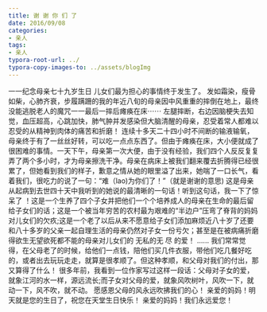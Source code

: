 ```yaml
---
title: 谢 谢 你 们 了
date: 2016/09/08
categories: 
- 亲人 
tags: 
- 亲人
typora-root-url: ../
typora-copy-images-to: ../assets/blogImg
---
```


一一纪念母亲七十九岁生日
儿女们最为担心的事情终于发生了。
发如霜染，瘦骨如柴，心肺齐衰，步履蹒跚的我的年近八旬的母亲因中风重重的摔倒在地上，最终没能逃脱老人的魔咒一一最后一摔后瘫痪在床⋯⋯
左腿摔断，右边因脑梗失去知觉，血压超高，心跳加快，肺气肿并发感染但大脑清醒的母亲，忍受着常人都难以忍受的从精神到肉体的痛苦和折磨！
连续十多天二十四小时不间断的输液输氧，母亲终于有了一丝丝好转，可以吃一点点东西了。但由于瘫痪在床，大小便就成了很困难的事情。一天下午，母亲第一次大便，由于没有经验，我们四个人反反复复弄了两个多小时，才为母亲擦洗干净。母亲在病床上被我们翻来覆去折腾得已经很累了，但她看到我们的样子，歉意之情从她的眼里溢了出来，她喘了一口长气，看着我们，很吃力的说了一句：“难（lao)为你们了！”（就是谢谢的意思)
这是母亲从起病到去世四十天中我听到的她说的最清晰的一句话！听到这句话，我一下了惊呆了 ！这是一个生养了四个子女并把他们一个个培养成人的母亲在生命的最后留给子女们的话；这是一个被当年穷苦的农村最为艰难的“半边户”压弯了脊背的妈妈对儿女们的欠疚;这是一个老了以后从来不愿意给子女们添加麻烦近八十岁了还要和八十多岁的父亲一起自理生活的母亲仍然对子女一份亏欠；甚至是在被病痛折磨得欲生无望欲死都不能的母亲对儿女们的 无私的无 尽 的爱！
   ......
我们常常觉得，在父母老了的时候，给他们一点钱，陪他们买几件衣服，带他们吃几餐好吃的，或者出去玩玩走走，就算是很孝顺了。但这种孝顺，和父母对我们的付出，那又算得了什么！
很多年前，我看到一位作家写过这样一段话：父母对子女的爱，就象江河的水一样，源远流长;而子女对父母的爱，就象风吹树叶，风吹一下，就动一下，风不吹，就不动。
愿感恩父母的风永远吹拂我们的心！
亲爱的妈妈！明天就是您的生日了，祝您在天堂生日快乐！
亲爱的妈妈！我们永远爱您！
